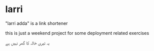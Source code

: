 # larri
"larri adda" is a link shortener

this is just a weekend project for some deployment related exercises

یہ تیری خالہ کا گھر نہیں ہے
